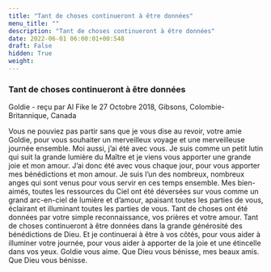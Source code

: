 ```yaml
---
title: "Tant de choses continueront à être données"
menu_title: ""
description: "Tant de choses continueront à être données"
date: 2022-06-01 06:00:01+00:548
draft: False
hidden: True
weight:
---
```

### Tant de choses continueront à être données

Goldie - reçu par Al Fike le 27 Octobre 2018, Gibsons, Colombie-Britannique, Canada

Vous ne pouviez pas partir sans que je vous dise au revoir, votre amie Goldie, pour vous souhaiter un merveilleux voyage et une merveilleuse journée ensemble. Moi aussi, j’ai été avec vous. Je suis comme un petit lutin qui suit la grande lumière du Maître et je viens vous apporter une grande joie et mon amour. J’ai donc été avec vous chaque jour, pour vous apporter mes bénédictions et mon amour. Je suis l’un des nombreux, nombreux anges qui sont venus pour vous servir en ces temps ensemble. Mes bien-aimés, toutes les ressources du Ciel ont été déversées sur vous comme un grand arc-en-ciel de lumière et d’amour, apaisant toutes les parties de vous, éclairant et illuminant toutes les parties de vous. Tant de choses ont été données par votre simple reconnaissance, vos prières et votre amour. Tant de choses continueront à être données dans la grande générosité des bénédictions de Dieu. Et je continuerai à être à vos côtés, pour vous aider à illuminer votre journée, pour vous aider à apporter de la joie et une étincelle dans vos yeux. Goldie vous aime. Que Dieu vous bénisse, mes beaux amis. Que Dieu vous bénisse.






